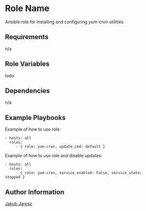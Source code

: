 Role Name
=========

Ansible role for installing and configuring yum-cron utilities.

Requirements
------------

n/a

Role Variables
--------------

todo

Dependencies
------------

n/a

Example Playbooks
-----------------

Example of how to use role:

    - hosts: all
      roles:
         - { role: yum-cron, update_cmd: default }


Example of how to use role and disable updates:

    - hosts: all
      roles:
         - { role: yum-cron, service_enabled: False, service_state: stopped }


Author Information
------------------

[Jakub Jarosz](https://twitter.com/qba73)

